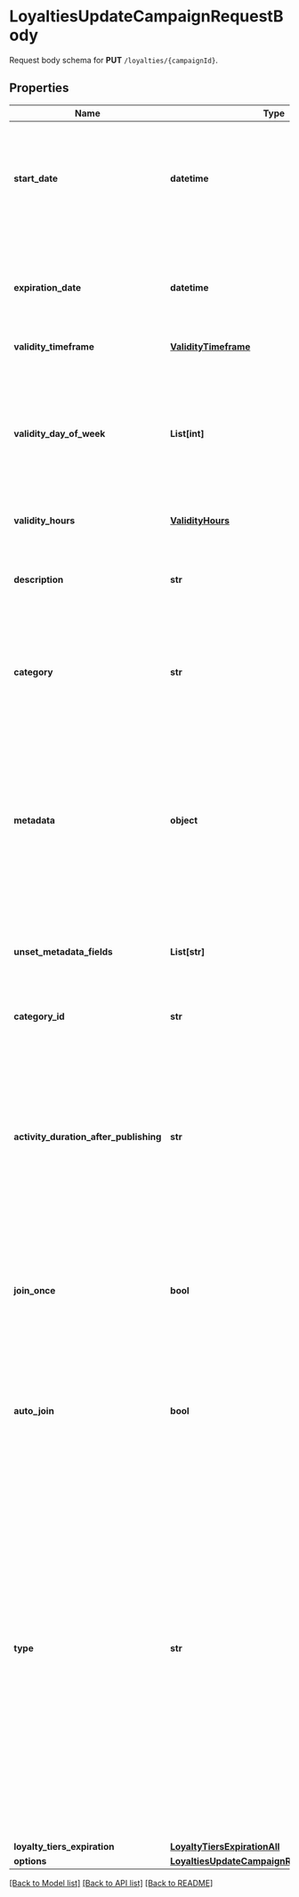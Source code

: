 # LoyaltiesUpdateCampaignRequestBody

Request body schema for **PUT** `/loyalties/{campaignId}`.

## Properties

Name | Type | Description | Notes
------------ | ------------- | ------------- | -------------
**start_date** | **datetime** | Activation timestamp defines when the campaign starts to be active in ISO 8601 format. Campaign is *inactive before* this date.  | [optional] 
**expiration_date** | **datetime** | Expiration timestamp defines when the campaign expires in ISO 8601 format.  Campaign is *inactive after* this date. | [optional] 
**validity_timeframe** | [**ValidityTimeframe**](ValidityTimeframe.md) |  | [optional] 
**validity_day_of_week** | **List[int]** | Integer array corresponding to the particular days of the week in which the voucher is valid.  - &#x60;0&#x60; Sunday - &#x60;1&#x60; Monday - &#x60;2&#x60; Tuesday - &#x60;3&#x60; Wednesday - &#x60;4&#x60; Thursday - &#x60;5&#x60; Friday - &#x60;6&#x60; Saturday | [optional] 
**validity_hours** | [**ValidityHours**](ValidityHours.md) |  | [optional] 
**description** | **str** | An optional field to keep any extra textual information about the campaign such as a campaign description and details. | [optional] 
**category** | **str** | The category assigned to the campaign. Either pass this parameter OR the &#x60;category_id&#x60;. | [optional] 
**metadata** | **object** | The metadata object stores all custom attributes assigned to the campaign. A set of key/value pairs that you can attach to a campaign object. It can be useful for storing additional information about the campaign in a structured format. | [optional] 
**unset_metadata_fields** | **List[str]** | Determine which metadata should be removed from campaign. | [optional] 
**category_id** | **str** | Unique category ID that this campaign belongs to. Either pass this parameter OR the &#x60;category&#x60;. | [optional] 
**activity_duration_after_publishing** | **str** | Defines the amount of time the vouchers will be active after publishing. The value is shown in the ISO 8601 format. For example, a voucher with the value of P24D will be valid for a duration of 24 days. | [optional] 
**join_once** | **bool** | If this value is set to &#x60;true&#x60;, customers will be able to join the campaign only once. It is always &#x60;false&#x60; for standalone voucher campaigns and it cannot be changed in them. | [optional] 
**auto_join** | **bool** | Indicates whether customers will be able to auto-join a loyalty campaign if any earning rule is fulfilled. | [optional] 
**type** | **str** | Defines whether the campaign can be updated with new vouchers after campaign creation.  - &#x60;AUTO_UPDATE&#x60;: By choosing the auto update option you will create a campaign that can be enhanced by new vouchers after the time of creation (e.g. by publish vouchers method). -  &#x60;STATIC&#x60;: vouchers need to be manually published.  If the &#x60;type&#x60; of the campaign is &#x60;STANDALONE&#x60;, the type cannot be changed. Also, the &#x60;type&#x60; cannot be changed to &#x60;STANDALONE&#x60;. | [optional] 
**loyalty_tiers_expiration** | [**LoyaltyTiersExpirationAll**](LoyaltyTiersExpirationAll.md) |  | [optional] 
**options** | [**LoyaltiesUpdateCampaignRequestBodyOptions**](LoyaltiesUpdateCampaignRequestBodyOptions.md) |  | [optional] 

[[Back to Model list]](../README.md#documentation-for-models) [[Back to API list]](../README.md#documentation-for-api-endpoints) [[Back to README]](../README.md)


